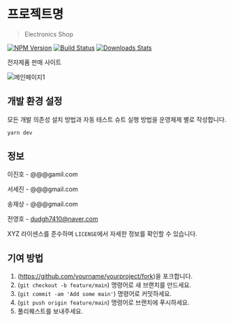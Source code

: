 # 프로젝트명
> Electronics Shop

[![NPM Version][npm-image]][npm-url]
[![Build Status][travis-image]][travis-url]
[![Downloads Stats][npm-downloads]][npm-url]

전자제품 판매 사이트

![메인페이지1](https://user-images.githubusercontent.com/93497987/167706118-1ad16833-2428-4d40-a088-774583da370f.png)


## 개발 환경 설정

모든 개발 의존성 설치 방법과 자동 테스트 슈트 실행 방법을 운영체제 별로 작성합니다.

```sh
yarn dev
```

## 정보

이진호 - @@@gamil.com

서세진 - @@@gmail.com

송재상 - @@@gmail.com

전영호 - dudgh7410@naver.com

XYZ 라이센스를 준수하며 ``LICENSE``에서 자세한 정보를 확인할 수 있습니다.

## 기여 방법

1. (<https://github.com/yourname/yourproject/fork>)을 포크합니다.
2. (`git checkout -b feature/main`) 명령어로 새 브랜치를 만드세요.
3. (`git commit -am 'Add some main'`) 명령어로 커밋하세요.
4. (`git push origin feature/main`) 명령어로 브랜치에 푸시하세요. 
5. 풀리퀘스트를 보내주세요.

<!-- Markdown link & img dfn's -->
[npm-image]: https://img.shields.io/npm/v/datadog-metrics.svg?style=flat-square
[npm-url]: https://npmjs.org/package/datadog-metrics
[npm-downloads]: https://img.shields.io/npm/dm/datadog-metrics.svg?style=flat-square
[travis-image]: https://img.shields.io/travis/dbader/node-datadog-metrics/master.svg?style=flat-square
[travis-url]: https://travis-ci.org/dbader/node-datadog-metrics
[wiki]: https://github.com/yourname/yourproject/wiki
